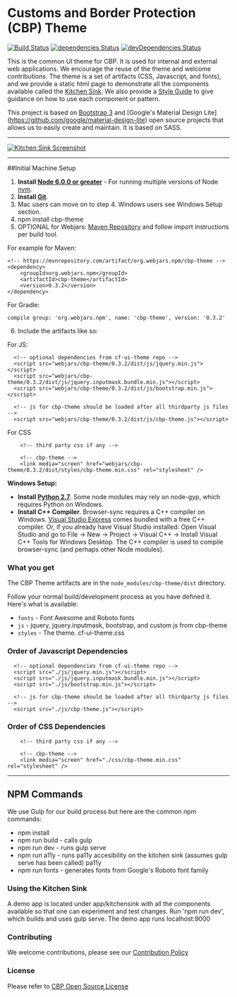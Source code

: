 Customs and Border Protection (CBP) Theme
==========

[![Build Status](https://travis-ci.org/US-CBP/cbp-theme.svg?branch=master)](https://travis-ci.org/US-CBP/cbp-theme)
[![dependencies Status](https://david-dm.org/us-cbp/cbp-theme/status.svg)](https://david-dm.org/us-cbp/cbp-theme)
[![devDependencies Status](https://david-dm.org/us-cbp/cbp-theme/dev-status.svg)](https://david-dm.org/us-cbp/cbp-theme?type=dev)

This is the common UI theme for CBP. It is used for internal and external web applications. We encourage the reuse of the theme and welcome contributions.  The theme is a set of artifacts (CSS, Javascript, and fonts), and we provide a static html page to demonstrate all the components available called the [Kitchen Sink](https://us-cbp.github.io/cbp-theme).  We also provide a [Style Guide](https://us-cbp.github.io/cbp-style-guide) to give guidance on how to use each component or pattern.

This project is based on [Bootstrap 3](http://getbootstrap.com) and [Google's Material Design Lite] (https://github.com/google/material-design-lite) open source projects that allows us to easily create and maintain.  It is based on SASS. 
___

[![Kitchen Sink Screenshot](https://us-cbp.github.io/cbp-theme/images/sample_screen_shot.png)](https://us-cbp.github.io/cbp-theme/images/sample_screen_shot.png)

___

##Initial Machine Setup
1. **Install [Node 6.0.0 or greater](https://nodejs.org)** - For running multiple versions of Node [nvm](https://github.com/creationix/nvm).
2. **Install [Git](https://git-scm.com/downloads)**.
3. Mac users can move on to step 4.  Windows users see Windows Setup section.
4. npm install cbp-theme 
5. OPTIONAL for Webjars: [Maven Repository](https://mvnrepository.com/artifact/org.webjars.npm/cbp-theme) and follow import instructions per build tool. 

For example for Maven:
```
<!-- https://mvnrepository.com/artifact/org.webjars.npm/cbp-theme -->
<dependency>
    <groupId>org.webjars.npm</groupId>
    <artifactId>cbp-theme</artifactId>
    <version>0.3.2</version>
</dependency>

```

For Gradle:

```
compile group: 'org.webjars.npm', name: 'cbp-theme', version: '0.3.2'

```
6. Include the artifacts like so:

For JS:
```
  <!-- optional dependencies from cf-ui-theme repo -->
  <script src="webjars/cbp-theme/0.3.2/dist/js/jquery.min.js"></script>
  <script src="webjars/cbp-theme/0.3.2/dist/js/jquery.inputmask.bundle.min.js"></script>
  <script src="webjars/cbp-theme/0.3.2/dist/js/bootstrap.min.js"></script>

  <!-- js for cbp-theme should be loaded after all thirdparty js files -->
  <script src="webjars/cbp-theme/0.3.2/dist/js/cbp-theme.js"></script>

```
For CSS 
```
	<!-- third party css if any -->

	<!-- cbp-theme -->
    <link media="screen" href="webjars/cbp-theme/0.3.2/dist/styles/cbp-theme.min.css" rel="stylesheet" />
```
**Windows Setup:**

* **Install [Python 2.7](https://www.python.org/downloads/)**. Some node modules may rely on node-gyp, which requires Python on Windows.
* **Install C++ Compiler**. Browser-sync requires a C++ compiler on Windows. [Visual Studio Express](https://www.visualstudio.com/en-US/products/visual-studio-express-vs) comes bundled with a free C++ compiler. Or, if you already have Visual Studio installed: Open Visual Studio and go to File -> New -> Project -> Visual C++ -> Install Visual C++ Tools for Windows Desktop. The C++ compiler is used to compile browser-sync (and perhaps other Node modules).


### What you get

The CBP Theme artifacts are in the
`node_modules/cbp-theme/dist` directory.

Follow your normal build/development process as you have defined it. Here's what is available:

* `fonts` - Font Awesome and Roboto fonts
* `js` - jquery, jquery.inputmask, bootstrap, and custom js from cbp-theme
* `styles` - The theme. cf-ui-theme.css

### Order of Javascript Dependencies
```
  <!-- optional dependencies from cf-ui-theme repo -->
  <script src="./js/jquery.min.js"></script>
  <script src="./js/jquery.inputmask.bundle.min.js"></script>
  <script src="./js/bootstrap.min.js"></script>

  <!-- js for cbp-theme should be loaded after all thirdparty js files -->
  <script src="./js/cbp-theme.js"></script>

```
### Order of CSS Dependencies

```
	<!-- third party css if any -->

	<!-- cbp-theme -->
    <link media="screen" href="./css/cbp-theme.min.css" rel="stylesheet" />
```
----

## NPM Commands

We use Gulp for our build process but here are the common npm commands:

* npm install
* npm run build - calls gulp
* npm run dev - runs gulp serve
* npm run a11y - runs pa11y accesibility on the kitchen sink (assumes gulp serve
		 has been called) pa11y
* npm run fonts - generates fonts from Google's Roboto font family

### Using the Kitchen Sink

A demo app is located under app/kitchensink with all the components available so
that one can experiment and test changes. Run 'npm run dev', which builds and
uses gulp serve.  The demo app runs localhost:9000

### Contributing

We welcome contributions, please see our [Contribution Policy](https://github.com/US-CBP/open-source-policy/blob/master/CONTRIBUTING.md)

### License
Please refer to [CBP Open Source License](https://github.com/US-CBP/open-source-policy/blob/master/LICENSE.md)
